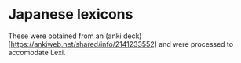 # Japanese lexicons
These were obtained from an (anki deck)[https://ankiweb.net/shared/info/2141233552] and were processed to accomodate Lexi.

